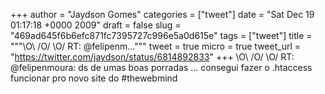 
+++
author = "Jaydson Gomes"
categories = ["tweet"]
date = "Sat Dec 19 01:17:18 +0000 2009"
draft = false
slug = "469ad645f6b6efc871fc7395727c996e5a0d615e"
tags = ["tweet"]
title = """&#92;O&#92; /O/ &#92;O/ RT: @felipenm..."""
tweet = true
micro = true
tweet_url = "https://twitter.com/jaydson/status/6814892833"
+++
\O\ /O/ \O/ RT: @felipenmoura: ds de umas boas porradas ... consegui fazer o .htaccess funcionar pro novo site do #thewebmind
